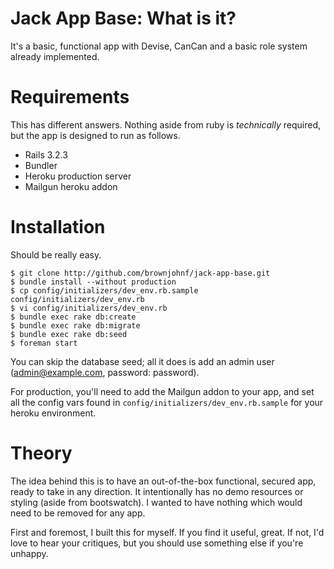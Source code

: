 # Jack App Base: What is it?

It's a basic, functional app with Devise, CanCan and a basic role system already implemented.

# Requirements

This has different answers. Nothing aside from ruby is *technically* required, but the app is designed to run as follows.

* Rails 3.2.3
* Bundler
* Heroku production server
* Mailgun heroku addon

# Installation

Should be really easy.

    $ git clone http://github.com/brownjohnf/jack-app-base.git
    $ bundle install --without production
    $ cp config/initializers/dev_env.rb.sample config/initializers/dev_env.rb
    $ vi config/initializers/dev_env.rb
    $ bundle exec rake db:create
    $ bundle exec rake db:migrate
    $ bundle exec rake db:seed
    $ foreman start

You can skip the database seed; all it does is add an admin user (admin@example.com, password: password).

For production, you'll need to add the Mailgun addon to your app, and set all the config vars found in `config/initializers/dev_env.rb.sample` for your heroku environment.

# Theory

The idea behind this is to have an out-of-the-box functional, secured app, ready to take in any direction. It intentionally has no demo resources or styling (aside from bootswatch). I wanted to have nothing which would need to be removed for any app.

First and foremost, I built this for myself. If you find it useful, great. If not, I'd love to hear your critiques, but you should use something else if you're unhappy.
